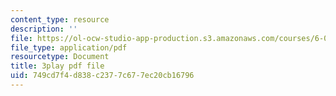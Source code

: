 ```yaml
---
content_type: resource
description: ''
file: https://ol-ocw-studio-app-production.s3.amazonaws.com/courses/6-006-introduction-to-algorithms-spring-2020/749cd7f4d838c2377c677ec20cb16796_MAyraVVYB64.pdf
file_type: application/pdf
resourcetype: Document
title: 3play pdf file
uid: 749cd7f4-d838-c237-7c67-7ec20cb16796
---
```

